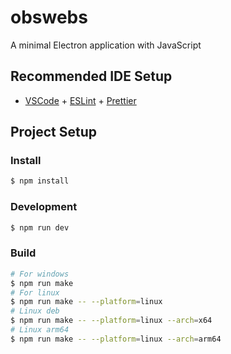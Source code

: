 # obswebs

A minimal Electron application with JavaScript

## Recommended IDE Setup

- [VSCode](https://code.visualstudio.com/) + [ESLint](https://marketplace.visualstudio.com/items?itemName=dbaeumer.vscode-eslint) + [Prettier](https://marketplace.visualstudio.com/items?itemName=esbenp.prettier-vscode)

## Project Setup

### Install

```bash
$ npm install
```

### Development

```bash
$ npm run dev
```

### Build

```bash
# For windows
$ npm run make
# For linux
$ npm run make -- --platform=linux
# Linux deb
$ npm run make -- --platform=linux --arch=x64
# Linux arm64
$ npm run make -- --platform=linux --arch=arm64
```
